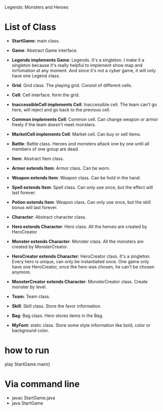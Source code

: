 Legends: Monsters and Heroes
# List of Class

* **StartGame**: main class.


* **Game**: Abstract Game interface.
* **Legends implements Game**: Legends. It's a singleton. I make it a singleton because it's really helpful to implement 
  show map and inrfomation at any moment. And since it's not a cyber game, it will only have one Legend class.


* **Grid**: Grid class. The playing grid. Consist of different cells.
  

* **Cell**: Cell interface. form the grid.
* **InaccessibleCell implements Cell**: Inaccessible cell. The team can't go here, will reject and go back to the previous cell.
* **Common implements Cell**: Common cell. Can change weapon or armor freely if the team doesn't meet monsters.
* **MarketCell implements Cell**: Market cell. Can buy or sell items.


* **Battle**: Battle class. Heroes and monsters attack one by one until all members of one group are dead.


* **Item**: Abstract Item class.
* **Armor extends Item**: Armor class. Can be worn.
* **Weapon extends Item**: Weapon class. Can be hold in the hand.
* **Spell extends Item**: Spell class. Can only use once, but the effect will last forever.
* **Potion extends Item**: Weapon class. Can only use once, but the skill bonus will last forever.


* **Character**: Abstract character class.
* **Hero extends Character**: Hero class. All the heroes are created by HeroCreator
* **Monster extends Character**: Monster class. All the monsters are created by MonsterCreator.
* **HeroCreator extends Character**: HeroCreator class. It's a singleton. Every hero is unique, can only be instantiated once.
  One game only have one HeroCreator, once the hero was chosen, he can't be chosen anymore.
* **MonsterCreator extends Character**: MonsterCreator class. Create monster by level.
* **Team**: Team class.


* **Skill**: Skill class. Store the favor information.
* **Bag**: Bag class. Hero stores items in the Bag.


* **MyFont**: static class. Store some style information like bold, color or background color.

# how to run
play StartGame.main()

# Via command line
- javac StartGame.java
- java StartGame
